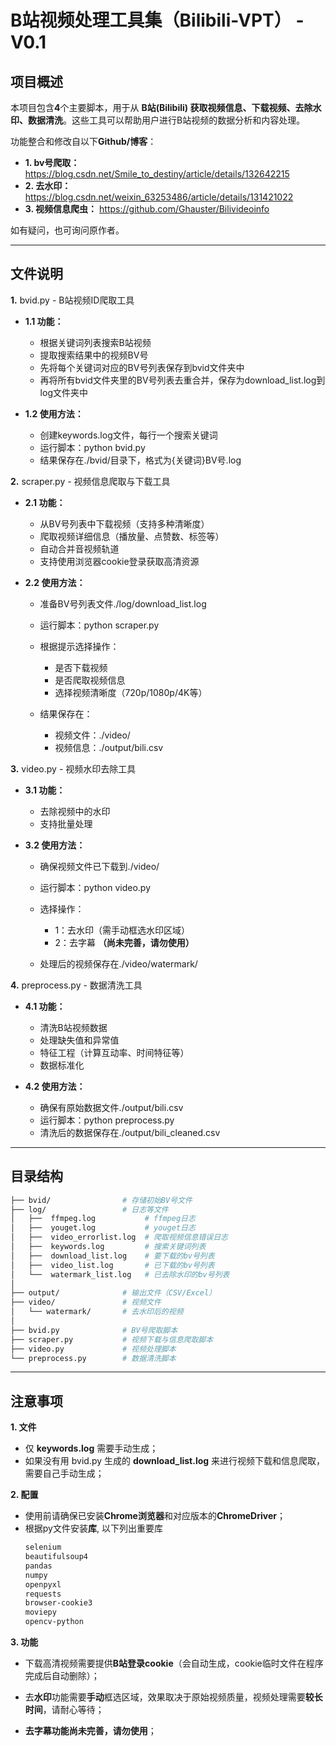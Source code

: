 # B站视频处理工具集（Bilibili-VPT） - V0.1

## 项目概述
本项目包含**4**个主要脚本，用于从 **B站(Bilibili) 获取视频信息、下载视频、去除水印、数据清洗**。这些工具可以帮助用户进行B站视频的数据分析和内容处理。

功能整合和修改自以下**Github/博客**：
   - **1. bv号爬取：** https://blog.csdn.net/Smile_to_destiny/article/details/132642215
   - **2. 去水印：** https://blog.csdn.net/weixin_63253486/article/details/131421022
   - **3. 视频信息爬虫：** https://github.com/Ghauster/Bilivideoinfo

如有疑问，也可询问原作者。

---

## 文件说明
**1.** bvid.py - B站视频ID爬取工具

- **1.1 功能：**
    - 根据关键词列表搜索B站视频
    - 提取搜索结果中的视频BV号
    - 先将每个关键词对应的BV号列表保存到bvid文件夹中
    - 再将所有bvid文件夹里的BV号列表去重合并，保存为download_list.log到log文件夹中

- **1.2 使用方法：**
    - 创建keywords.log文件，每行一个搜索关键词
    - 运行脚本：python bvid.py
    - 结果保存在./bvid/目录下，格式为{关键词}BV号.log

**2.** scraper.py - 视频信息爬取与下载工具

- **2.1 功能：**
    - 从BV号列表中下载视频（支持多种清晰度）
    - 爬取视频详细信息（播放量、点赞数、标签等）
    - 自动合并音视频轨道
    - 支持使用浏览器cookie登录获取高清资源
  
- **2.2 使用方法：**
    - 准备BV号列表文件./log/download_list.log
    - 运行脚本：python scraper.py

    - 根据提示选择操作：
        - 是否下载视频
        - 是否爬取视频信息
        - 选择视频清晰度（720p/1080p/4K等）

    - 结果保存在：
        - 视频文件：./video/
        - 视频信息：./output/bili.csv

**3.** video.py - 视频水印去除工具

- **3.1 功能：**
    - 去除视频中的水印
    - 支持批量处理

- **3.2 使用方法：**
    - 确保视频文件已下载到./video/
    - 运行脚本：python video.py

    - 选择操作：
        - 1：去水印（需手动框选水印区域）
        - 2：去字幕 **（尚未完善，请勿使用）**

    - 处理后的视频保存在./video/watermark/

**4.** preprocess.py - 数据清洗工具
- **4.1 功能：**
    - 清洗B站视频数据
    - 处理缺失值和异常值
    - 特征工程（计算互动率、时间特征等）
    - 数据标准化

- **4.2 使用方法：**
    - 确保有原始数据文件./output/bili.csv
    - 运行脚本：python preprocess.py
    - 清洗后的数据保存在./output/bili_cleaned.csv

---

## 目录结构
```bash
├── bvid/                # 存储初始BV号文件
├── log/                 # 日志等文件
│   ├──  ffmpeg.log           # ffmpeg日志
│   ├──  youget.log           # youget日志
│   ├──  video_errorlist.log  # 爬取视频信息错误日志
│   ├──  keywords.log         # 搜索关键词列表
│   ├──  download_list.log    # 要下载的bv号列表
│   ├──  video_list.log       # 已下载的bv号列表
│   └──  watermark_list.log   # 已去除水印的bv号列表
│
├── output/              # 输出文件（CSV/Excel）
├── video/               # 视频文件
│   └── watermark/       # 去水印后的视频
│
├── bvid.py              # BV号爬取脚本
├── scraper.py           # 视频下载与信息爬取脚本
├── video.py             # 视频处理脚本
└── preprocess.py        # 数据清洗脚本
```

---

## 注意事项

**1. 文件**
- 仅 **keywords.log** 需要手动生成；
- 如果没有用 bvid.py 生成的 **download_list.log** 来进行视频下载和信息爬取，需要自己手动生成；


**2. 配置**
- 使用前请确保已安装**Chrome浏览器**和对应版本的**ChromeDriver**；
- 根据py文件安装**库**, 以下列出重要库
    ```bash
    selenium 
    beautifulsoup4 
    pandas 
    numpy 
    openpyxl 
    requests 
    browser-cookie3 
    moviepy 
    opencv-python
    ```

**3. 功能**
- 下载高清视频需要提供**B站登录cookie**（会自动生成，cookie临时文件在程序完成后自动删除）；

- 去**水印**功能需要**手动**框选区域，效果取决于原始视频质量，视频处理需要**较长时间**，请耐心等待；

- **去字幕功能尚未完善，请勿使用**；